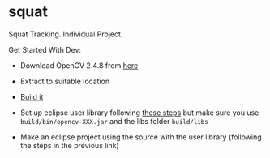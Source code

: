 squat
=====

Squat Tracking. Individual Project.

Get Started With Dev:

- Download OpenCV 2.4.8 from [here](http://sourceforge.net/projects/opencvlibrary/files/opencv-unix/2.4.8/opencv-2.4.8.zip/download)

- Extract to suitable location

- [Build it](http://docs.opencv.org/doc/tutorials/introduction/linux_install/linux_install.html)

- Set up eclipse user library following [these steps](http://docs.opencv.org/doc/tutorials/introduction/java_eclipse/java_eclipse.html) but make sure you use `build/bin/opencv-XXX.jar` and the libs folder `build/libs`

- Make an eclipse project using the source with the user library (following the steps in the previous link)